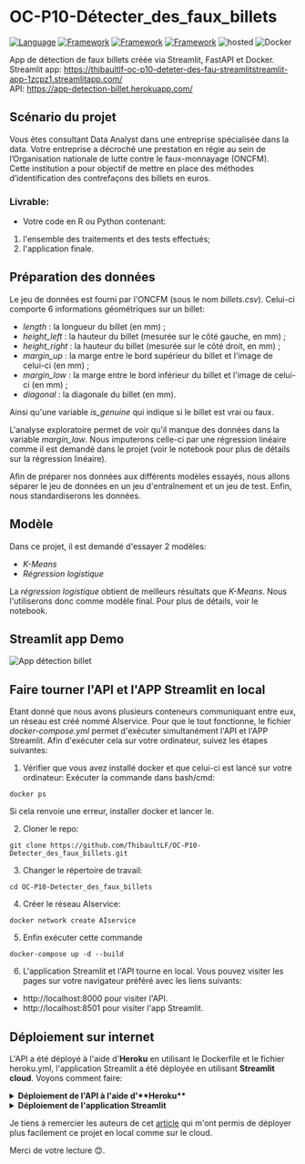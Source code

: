 # OC-P10-Détecter_des_faux_billets

[![Language](https://img.shields.io/badge/Python-darkblue.svg?style=flat&logo=python&logoColor=white)](https://www.python.org)
[![Framework](https://img.shields.io/badge/sklearn-darkorange.svg?style=flat&logo=scikit-learn&logoColor=white)](http://www.pytorch.org/news.html)
[![Framework](https://img.shields.io/badge/FastAPI-darkgreen.svg?style=flat&logo=fastapi&logoColor=white)](https://lung-cancer-api.herokuapp.com/docs)
[![Framework](https://img.shields.io/badge/Streamlit-red.svg?style=flat&logo=streamlit&logoColor=white)](https://share.streamlit.io/nneji123/lung-cancer-prediction/main)
![hosted](https://img.shields.io/badge/Heroku-430098?style=flat&logo=heroku&logoColor=white)
![Docker](https://img.shields.io/badge/Docker-blue?style=flat&logo=docker&logoColor=white)

App de détection de faux billets créée via Streamlit, FastAPI et Docker.  
Streamlit app: https://thibaultlf-oc-p10-deteter-des-fau-streamlitstreamlit-app-1zcpz1.streamlitapp.com/  
API: https://app-detection-billet.herokuapp.com/

## Scénario du projet

Vous êtes consultant Data Analyst dans une entreprise spécialisée dans la data. Votre entreprise a décroché une prestation en régie au sein de l’Organisation nationale de lutte contre le faux-monnayage (ONCFM).  
Cette institution a pour objectif de mettre en place des méthodes d’identification des contrefaçons des billets en euros.

### **Livrable:**
- Votre code en R ou Python contenant:  
1. l'ensemble des traitements et des tests effectués;  
2. l'application finale.

## Préparation des données
Le jeu de données est fourni par l'ONCFM (sous le nom *billets.csv*). Celui-ci comporte 6 informations géométriques sur un billet:
- *length* : la longueur du billet (en mm) ;
- *height_left* : la hauteur du billet (mesurée sur le côté gauche, en mm) ;
- *height_right* : la hauteur du billet (mesurée sur le côté droit, en mm) ;
- *margin_up* : la marge entre le bord supérieur du billet et l'image de
celui-ci (en mm) ;
- *margin_low* : la marge entre le bord inférieur du billet et l'image de
celui-ci (en mm) ;
- *diagonal* : la diagonale du billet (en mm).

Ainsi qu'une variable *is_genuine* qui indique si le billet est vrai ou faux.

L'analyse exploratoire permet de voir qu'il manque des données dans la variable *margin_law*. Nous imputerons celle-ci par une régression linéaire comme il est demandé dans le projet (voir le notebook pour plus de détails sur la régression linéaire).

Afin de préparer nos données  aux différents modèles essayés, nous allons séparer le jeu de données en un jeu d'entraînement et un jeu de test. Enfin, nous standardiserons les données.

## Modèle
Dans ce projet, il est demandé d'essayer 2 modèles:
- *K-Means*
- *Régression logistique*

La *régression logistique* obtient de meilleurs résultats que *K-Means*. Nous l'utiliserons donc comme modèle final. Pour plus de détails, voir le notebook.

  
## Streamlit app Demo

![App détection billet](https://user-images.githubusercontent.com/110832782/187501309-3bc58e4a-4b0d-4e36-bdde-344245c4c4ca.gif)

## Faire tourner l'API et l'APP Streamlit en local

Etant donné que nous avons plusieurs conteneurs communiquant entre eux, un réseau est créé nommé AIservice. Pour que le tout fonctionne, le fichier *docker-compose.yml* permet d'exécuter simultanément l'API et l'APP Streamlit. Afin d'exécuter cela sur votre ordinateur, suivez les étapes suivantes:

1. Vérifier que vous avez installé docker et que celui-ci est lancé sur votre ordinateur:
Exécuter la commande dans bash/cmd:
```
docker ps
```
Si cela renvoie une erreur, installer docker et lancer le.

2. Cloner le repo:
```
git clone https://github.com/ThibaultLF/OC-P10-Detecter_des_faux_billets.git
```

3. Changer le répertoire de travail:
```
cd OC-P10-Detecter_des_faux_billets
```
 
4. Créer le réseau AIservice:
```
docker network create AIservice
```

5. Enfin exécuter cette commande
```
docker-compose up -d --build
```
6. L'application Streamlit et l'API tourne en local. Vous pouvez visiter les pages sur votre navigateur préféré avec les liens suivants:
- http://localhost:8000 pour visiter l'API.
- http://localhost:8501 pour visiter l'app Streamlit.

## Déploiement sur internet
L'API a été déployé à l'aide d'**Heroku** en utilisant le Dockerfile et le fichier heroku.yml, l'application Streamlit a été déployée en utilisant **Streamlit cloud**. Voyons comment faire:

<details>
 <summary><b>Déploiement de l'API à l'aide d'**Heroku**</b></summary>

*Prérequis:*
- Git et Heroku cli installés sur l'ordinateur ainsi qu'un compte Heroku.

1. Cloner le repo:
```
git clone https://github.com/ThibaultLF/OC-P10-Detecter_des_faux_billets.git
```

2. Changer le répertoire de travail:
```
cd OC-P10-Detecter_des_faux_billets
```

3. Créer l'app heroku

``` 
heroku create nom-app
```

Renommer **nom-app** par celui que vous avez choisi.

4. Synchroniser heroku et git

```
heroku git:remote your-app-name
```

5. Définisser le paramètre de *Stacking* sur conteneur:
 
```
heroku stack:set container
```

6. Envoyer le tout
```
git push heroku main
```

Pour le faire sur une de vos applications personnelles, voir la documentation [Heroku](https://devcenter.heroku.com/articles/build-docker-images-heroku-yml).
</details>

<details>
	<summary><b>Déploiement de l'application Streamlit</b></summary>

*Prérequis:*
- Un compte Streamlit

1. Cloner le repo (si ce n'est pas déjà fait...:sweat_smile:):
```
git clone https://github.com/ThibaultLF/OC-P10-Detecter_des_faux_billets.git
```

2. Aller sur https://streamlit.io/cloud

3. Créer une nouvelle application avec le bouton *new app* et choisir le répertoire que vous avez cloné, puis le fichier **"streamlit_app.py"**. Enfin cliquer sur déployer.

![streamlit_sharing_silent](https://user-images.githubusercontent.com/110832782/187501406-9894393a-730d-46e5-afe1-77c97217bf85.gif)


</details>


Je tiens à remercier les auteurs de cet [article](https://medium.com/mlearning-ai/credit-card-fraud-detection-2527ca04c3de) qui m'ont permis de déployer plus facilement ce projet en local comme sur le cloud.

Merci de votre lecture :blush:.
